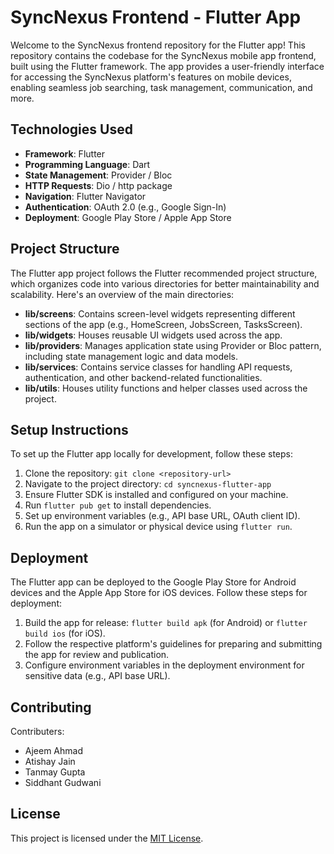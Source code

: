 # SyncNexus Frontend - Flutter App

Welcome to the SyncNexus frontend repository for the Flutter app! This repository contains the codebase for the SyncNexus mobile app frontend, built using the Flutter framework. The app provides a user-friendly interface for accessing the SyncNexus platform's features on mobile devices, enabling seamless job searching, task management, communication, and more.

## Technologies Used
- **Framework**: Flutter
- **Programming Language**: Dart
- **State Management**: Provider / Bloc
- **HTTP Requests**: Dio / http package
- **Navigation**: Flutter Navigator
- **Authentication**: OAuth 2.0 (e.g., Google Sign-In)
- **Deployment**: Google Play Store / Apple App Store

## Project Structure
The Flutter app project follows the Flutter recommended project structure, which organizes code into various directories for better maintainability and scalability. Here's an overview of the main directories:
- **lib/screens**: Contains screen-level widgets representing different sections of the app (e.g., HomeScreen, JobsScreen, TasksScreen).
- **lib/widgets**: Houses reusable UI widgets used across the app.
- **lib/providers**: Manages application state using Provider or Bloc pattern, including state management logic and data models.
- **lib/services**: Contains service classes for handling API requests, authentication, and other backend-related functionalities.
- **lib/utils**: Houses utility functions and helper classes used across the project.

## Setup Instructions
To set up the Flutter app locally for development, follow these steps:
1. Clone the repository: `git clone <repository-url>`
2. Navigate to the project directory: `cd syncnexus-flutter-app`
3. Ensure Flutter SDK is installed and configured on your machine.
4. Run `flutter pub get` to install dependencies.
5. Set up environment variables (e.g., API base URL, OAuth client ID).
6. Run the app on a simulator or physical device using `flutter run`.

## Deployment
The Flutter app can be deployed to the Google Play Store for Android devices and the Apple App Store for iOS devices. Follow these steps for deployment:
1. Build the app for release: `flutter build apk` (for Android) or `flutter build ios` (for iOS).
2. Follow the respective platform's guidelines for preparing and submitting the app for review and publication.
3. Configure environment variables in the deployment environment for sensitive data (e.g., API base URL).

## Contributing
Contributers:

- Ajeem Ahmad
- Atishay Jain
- Tanmay Gupta
- Siddhant Gudwani

## License
This project is licensed under the [MIT License](LICENSE).
